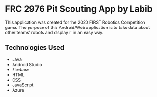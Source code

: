 # FRC 2976 Pit Scouting App by Labib
This application was created for the 2020 FIRST Robotics Competition game. The purpose of this Android/Web application is to take data about other teams' robots and display it in an easy way.

## Technologies Used
<ul>
  <li>Java</li>
  <li>Android Studio</li>
  <li>Firebase</li>
  <li>HTML</li>
  <li>CSS</li>
  <li>JavaScript</li>
  <li>Azure</li>
</ul>  

